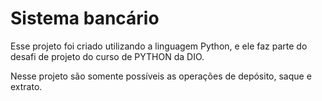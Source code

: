 # Sistema bancário
Esse projeto foi criado utilizando a linguagem Python, e ele faz parte do desafi de projeto do curso de PYTHON da DIO.

Nesse projeto são somente possíveis as operações de depósito, saque e extrato.
